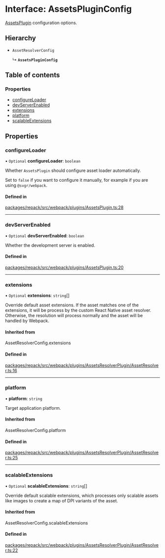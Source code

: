# Interface: AssetsPluginConfig

[AssetsPlugin](../classes/AssetsPlugin.md) configuration options.

## Hierarchy

- `AssetResolverConfig`

  ↳ **`AssetsPluginConfig`**

## Table of contents

### Properties

- [configureLoader](AssetsPluginConfig.md#configureloader)
- [devServerEnabled](AssetsPluginConfig.md#devserverenabled)
- [extensions](AssetsPluginConfig.md#extensions)
- [platform](AssetsPluginConfig.md#platform)
- [scalableExtensions](AssetsPluginConfig.md#scalableextensions)

## Properties

### configureLoader

• `Optional` **configureLoader**: `boolean`

Whether `AssetsPlugin` should configure asset loader automatically.

Set to `false` if you want to configure it manually, for example if you are using
`@svgr/webpack`.

#### Defined in

[packages/repack/src/webpack/plugins/AssetsPlugin.ts:28](https://github.com/callstack/repack/blob/a78f6b9/packages/repack/src/webpack/plugins/AssetsPlugin.ts#L28)

___

### devServerEnabled

• `Optional` **devServerEnabled**: `boolean`

Whether the development server is enabled.

#### Defined in

[packages/repack/src/webpack/plugins/AssetsPlugin.ts:20](https://github.com/callstack/repack/blob/a78f6b9/packages/repack/src/webpack/plugins/AssetsPlugin.ts#L20)

___

### extensions

• `Optional` **extensions**: `string`[]

Override default asset extensions. If the asset matches one of the extensions, it will be process
by the custom React Native asset resolver. Otherwise, the resolution will process normally and
the asset will be handled by Webpack.

#### Inherited from

AssetResolverConfig.extensions

#### Defined in

[packages/repack/src/webpack/plugins/AssetsResolverPlugin/AssetResolver.ts:16](https://github.com/callstack/repack/blob/a78f6b9/packages/repack/src/webpack/plugins/AssetsResolverPlugin/AssetResolver.ts#L16)

___

### platform

• **platform**: `string`

Target application platform.

#### Inherited from

AssetResolverConfig.platform

#### Defined in

[packages/repack/src/webpack/plugins/AssetsResolverPlugin/AssetResolver.ts:25](https://github.com/callstack/repack/blob/a78f6b9/packages/repack/src/webpack/plugins/AssetsResolverPlugin/AssetResolver.ts#L25)

___

### scalableExtensions

• `Optional` **scalableExtensions**: `string`[]

Override default scalable extensions, which processes only scalable assets like images
to create a map of DPI variants of the asset.

#### Inherited from

AssetResolverConfig.scalableExtensions

#### Defined in

[packages/repack/src/webpack/plugins/AssetsResolverPlugin/AssetResolver.ts:22](https://github.com/callstack/repack/blob/a78f6b9/packages/repack/src/webpack/plugins/AssetsResolverPlugin/AssetResolver.ts#L22)
